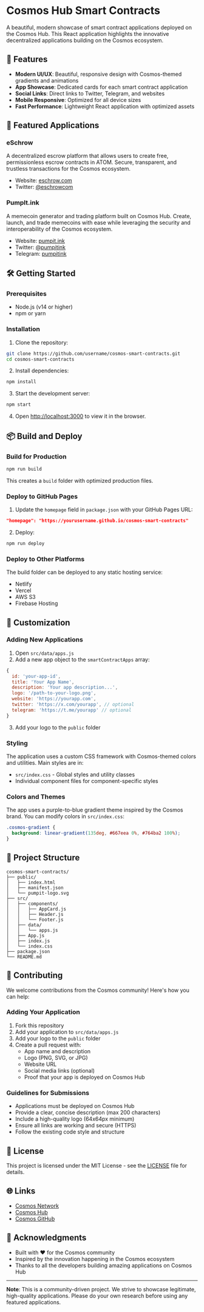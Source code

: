 # Cosmos Hub Smart Contracts

A beautiful, modern showcase of smart contract applications deployed on the Cosmos Hub. This React application highlights the innovative decentralized applications building on the Cosmos ecosystem.

## 🌟 Features

- **Modern UI/UX**: Beautiful, responsive design with Cosmos-themed gradients and animations
- **App Showcase**: Dedicated cards for each smart contract application
- **Social Links**: Direct links to Twitter, Telegram, and websites
- **Mobile Responsive**: Optimized for all device sizes
- **Fast Performance**: Lightweight React application with optimized assets

## 🚀 Featured Applications

### eSchrow
A decentralized escrow platform that allows users to create free, permissionless escrow contracts in ATOM. Secure, transparent, and trustless transactions for the Cosmos ecosystem.
- Website: [eschrow.com](https://eschrow.com)
- Twitter: [@eschrowcom](https://x.com/eschrowcom)

### PumpIt.ink
A memecoin generator and trading platform built on Cosmos Hub. Create, launch, and trade memecoins with ease while leveraging the security and interoperability of the Cosmos ecosystem.
- Website: [pumpit.ink](https://pumpit.ink)
- Twitter: [@pumpitink](https://x.com/pumpitink)
- Telegram: [pumpitink](https://t.me/pumpitink)

## 🛠️ Getting Started

### Prerequisites

- Node.js (v14 or higher)
- npm or yarn

### Installation

1. Clone the repository:
```bash
git clone https://github.com/username/cosmos-smart-contracts.git
cd cosmos-smart-contracts
```

2. Install dependencies:
```bash
npm install
```

3. Start the development server:
```bash
npm start
```

4. Open [http://localhost:3000](http://localhost:3000) to view it in the browser.

## 📦 Build and Deploy

### Build for Production

```bash
npm run build
```

This creates a `build` folder with optimized production files.

### Deploy to GitHub Pages

1. Update the `homepage` field in `package.json` with your GitHub Pages URL:
```json
"homepage": "https://yourusername.github.io/cosmos-smart-contracts"
```

2. Deploy:
```bash
npm run deploy
```

### Deploy to Other Platforms

The build folder can be deployed to any static hosting service:
- Netlify
- Vercel
- AWS S3
- Firebase Hosting

## 🎨 Customization

### Adding New Applications

1. Open `src/data/apps.js`
2. Add a new app object to the `smartContractApps` array:

```javascript
{
  id: 'your-app-id',
  title: 'Your App Name',
  description: 'Your app description...',
  logo: '/path-to-your-logo.png',
  website: 'https://yourapp.com',
  twitter: 'https://x.com/yourapp', // optional
  telegram: 'https://t.me/yourapp' // optional
}
```

3. Add your logo to the `public` folder

### Styling

The application uses a custom CSS framework with Cosmos-themed colors and utilities. Main styles are in:
- `src/index.css` - Global styles and utility classes
- Individual component files for component-specific styles

### Colors and Themes

The app uses a purple-to-blue gradient theme inspired by the Cosmos brand. You can modify colors in `src/index.css`:

```css
.cosmos-gradient {
  background: linear-gradient(135deg, #667eea 0%, #764ba2 100%);
}
```

## 📁 Project Structure

```
cosmos-smart-contracts/
├── public/
│   ├── index.html
│   ├── manifest.json
│   └── pumpit-logo.svg
├── src/
│   ├── components/
│   │   ├── AppCard.js
│   │   ├── Header.js
│   │   └── Footer.js
│   ├── data/
│   │   └── apps.js
│   ├── App.js
│   ├── index.js
│   └── index.css
├── package.json
└── README.md
```

## 🤝 Contributing

We welcome contributions from the Cosmos community! Here's how you can help:

### Adding Your Application

1. Fork this repository
2. Add your application to `src/data/apps.js`
3. Add your logo to the `public` folder
4. Create a pull request with:
   - App name and description
   - Logo (PNG, SVG, or JPG)
   - Website URL
   - Social media links (optional)
   - Proof that your app is deployed on Cosmos Hub

### Guidelines for Submissions

- Applications must be deployed on Cosmos Hub
- Provide a clear, concise description (max 200 characters)
- Include a high-quality logo (64x64px minimum)
- Ensure all links are working and secure (HTTPS)
- Follow the existing code style and structure

## 📄 License

This project is licensed under the MIT License - see the [LICENSE](LICENSE) file for details.

## 🌐 Links

- [Cosmos Network](https://cosmos.network)
- [Cosmos Hub](https://hub.cosmos.network)
- [Cosmos GitHub](https://github.com/cosmos)

## 🙏 Acknowledgments

- Built with ❤️ for the Cosmos community
- Inspired by the innovation happening in the Cosmos ecosystem
- Thanks to all the developers building amazing applications on Cosmos Hub

---

**Note**: This is a community-driven project. We strive to showcase legitimate, high-quality applications. Please do your own research before using any featured applications.
